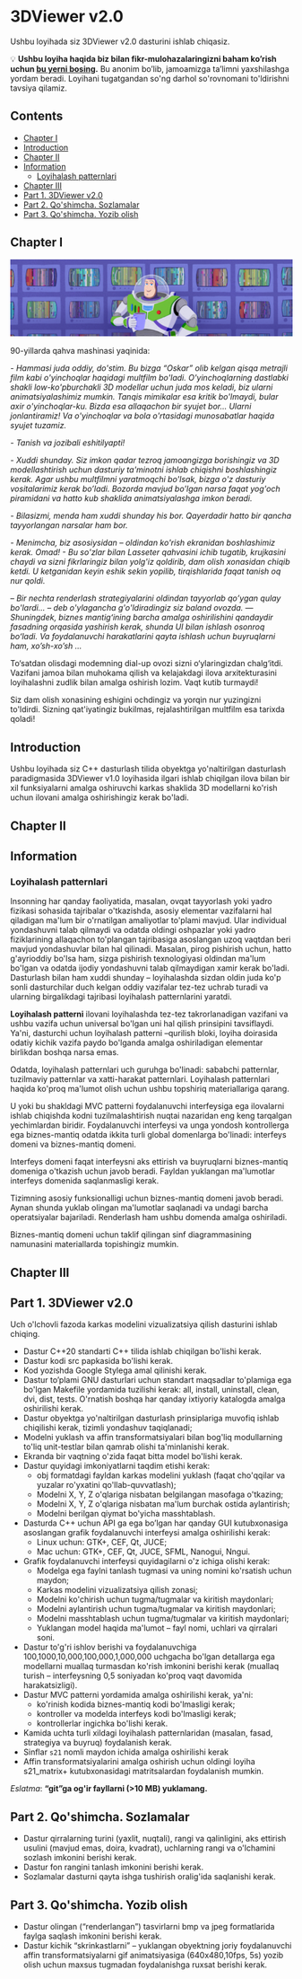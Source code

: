 # 3DViewer v2.0

Ushbu loyihada siz 3DViewer v2.0 dasturini ishlab chiqasiz.

💡 **Ushbu loyiha haqida biz bilan fikr-mulohazalaringizni baham ko’rish uchun [bu yerni bosing](https://new.oprosso.net/p/4cb31ec3f47a4596bc758ea1861fb624).** Bu anonim bo’lib, jamoamizga ta’limni yaxshilashga yordam beradi. Loyihani tugatgandan so'ng darhol so'rovnomani to'ldirishni tavsiya qilamiz.

## Contents

  - [Chapter I](#chapter-i)
  - [Introduction](#introduction)
  - [Chapter II](#chapter-ii)
  - [Information](#information)
    - [Loyihalash patternlari](#loyihalash-patternlari)
  - [Chapter III](#chapter-iii)
  - [Part 1. 3DViewer v2.0](#part-1-3dviewer-v20)
  - [Part 2. Qo'shimcha. Sozlamalar](#part-2-qoshimcha-sozlamalar)
  - [Part 3. Qo'shimcha. Yozib olish](#part-3-qoshimcha-yozib-olish)

## Chapter I

![3dviewer2.0](misc/images/3dviewer2.0.PNG)

90-yillarda qahva mashinasi yaqinida:

*- Hammasi juda oddiy, do'stim. Bu bizga “Oskar” olib kelgan qisqa metrajli film kabi o'yinchoqlar haqidagi multfilm bo'ladi. O'yinchoqlarning dastlabki shakli low-ko'pburchakli 3D modellar uchun juda mos keladi, biz ularni animatsiyalashimiz mumkin. Tanqis mimikalar esa kritik bo'lmaydi, bular axir o'yinchoqlar-ku. Bizda esa allaqachon bir syujet bor... Ularni jonlantiramiz! Va o'yinchoqlar va bola o'rtasidagi munosabatlar haqida syujet tuzamiz.*

*- Tanish va jozibali eshitilyapti!*

*- Xuddi shunday. Siz imkon qadar tezroq jamoangizga borishingiz va 3D modellashtirish uchun dasturiy ta'minotni ishlab chiqishni boshlashingiz kerak. Agar ushbu multfilmni yaratmoqchi bo'lsak, bizga o'z dasturiy vositalarimiz kerak bo’ladi. Bozorda mavjud bo'lgan narsa faqat yog'och piramidani va hatto kub shaklida animatsiyalashga imkon beradi.*

*- Bilasizmi, menda ham xuddi shunday his bor. Qayerdadir hatto bir qancha tayyorlangan narsalar ham bor.*

*- Menimcha, biz asosiysidan – oldindan ko'rish ekranidan boshlashimiz kerak. Omad! - Bu so'zlar bilan Lasseter qahvasini ichib tugatib, krujkasini chaydi va sizni fikrlaringiz bilan yolg'iz qoldirib, dam olish xonasidan chiqib ketdi. U ketganidan keyin eshik sekin yopilib, tirqishlarida faqat tanish oq nur qoldi.*

*– Bir nechta renderlash strategiyalarini oldindan tayyorlab qo’ygan qulay bo'lardi... – deb o'ylagancha g'o'ldiradingiz siz baland ovozda. — Shuningdek, biznes mantigʻining barcha amalga oshirilishini qandaydir fasadning orqasida yashirish kerak, shunda UI bilan ishlash osonroq boʻladi. Va foydalanuvchi harakatlarini qayta ishlash uchun buyruqlarni ham, xo’sh-xo’sh ...*

To‘satdan olisdagi modemning dial-up ovozi sizni o‘ylaringizdan chalg‘itdi. Vazifani jamoa bilan muhokama qilish va kelajakdagi ilova arxitekturasini loyihalashni zudlik bilan amalga oshirish lozim. Vaqt kutib turmaydi!

Siz dam olish xonasining eshigini ochdingiz va yorqin nur yuzingizni to'ldirdi. Sizning qat'iyatingiz bukilmas, rejalashtirilgan multfilm esa tarixda qoladi! 

## Introduction

Ushbu loyihada siz C++ dasturlash tilida obyektga yo'naltirilgan dasturlash paradigmasida 3DViewer v1.0 loyihasida ilgari ishlab chiqilgan ilova bilan bir xil funksiyalarni amalga oshiruvchi karkas shaklida 3D modellarni ko'rish uchun ilovani amalga oshirishingiz kerak bo'ladi.

## Chapter II

## Information

### Loyihalash patternlari

Insonning har qanday faoliyatida, masalan, ovqat tayyorlash yoki yadro fizikasi sohasida tajribalar o'tkazishda, asosiy elementar vazifalarni hal qiladigan ma'lum bir o'rnatilgan amaliyotlar to'plami mavjud. Ular individual yondashuvni talab qilmaydi va odatda oldingi oshpazlar yoki yadro fiziklarining allaqachon to'plangan tajribasiga asoslangan uzoq vaqtdan beri mavjud yondashuvlar bilan hal qilinadi. Masalan, pirog pishirish uchun, hatto g'ayrioddiy bo'lsa ham, sizga pishirish texnologiyasi oldindan ma'lum bo'lgan va odatda ijodiy yondashuvni talab qilmaydigan xamir kerak bo'ladi. Dasturlash bilan ham xuddi shunday – loyihalashda sizdan oldin juda ko'p sonli dasturchilar duch kelgan oddiy vazifalar tez-tez uchrab turadi va ularning birgalikdagi tajribasi loyihalash patternlarini yaratdi.

**Loyihalash patterni** ilovani loyihalashda tez-tez takrorlanadigan vazifani va ushbu vazifa uchun universal bo'lgan uni hal qilish prinsipini tavsiflaydi. Ya'ni, dasturchi uchun loyihalash patterni –qurilish bloki, loyiha doirasida odatiy kichik vazifa paydo bo'lganda amalga oshiriladigan elementar birlikdan boshqa narsa emas.

Odatda, loyihalash patternlari uch guruhga bo'linadi: sababchi patternlar, tuzilmaviy patternlar va xatti-harakat patternlari. Loyihalash patternlari haqida ko'proq ma'lumot olish uchun ushbu topshiriq materiallariga qarang.

U yoki bu shakldagi MVC patterni foydalanuvchi interfeysiga ega ilovalarni ishlab chiqishda kodni tuzilmalashtirish nuqtai nazaridan eng keng tarqalgan yechimlardan biridir. Foydalanuvchi interfeysi va unga yondosh kontrollerga ega biznes-mantiq odatda ikkita turli global domenlarga bo'linadi: interfeys domeni va biznes-mantiq domeni.

Interfeys domeni faqat interfeysni aks ettirish va buyruqlarni biznes-mantiq domeniga o'tkazish uchun javob beradi. Fayldan yuklangan ma'lumotlar interfeys domenida saqlanmasligi kerak.

Tizimning asosiy funksionalligi uchun biznes-mantiq domeni javob beradi. Aynan shunda yuklab olingan ma'lumotlar saqlanadi va undagi barcha operatsiyalar bajariladi. Renderlash ham ushbu domenda amalga oshiriladi.

Biznes-mantiq domeni uchun taklif qilingan sinf diagrammasining namunasini materiallarda topishingiz mumkin.


## Chapter III

## Part 1. 3DViewer v2.0

Uch o'lchovli fazoda karkas modelini vizualizatsiya qilish dasturini ishlab chiqing.

- Dastur C++20 standarti C++ tilida ishlab chiqilgan bo'lishi kerak.
- Dastur kodi src papkasida bo'lishi kerak.
- Kod yozishda Google Stylega amal qilinishi kerak.
- Dastur to’plami GNU dasturlari uchun standart maqsadlar to'plamiga ega bo'lgan Makefile yordamida tuzilishi kerak: all, install, uninstall, clean, dvi, dist, tests. O'rnatish boshqa har qanday ixtiyoriy katalogda amalga oshirilishi kerak.
- Dastur obyektga yo'naltirilgan dasturlash prinsiplariga muvofiq ishlab chiqilishi kerak, tizimli yondashuv taqiqlanadi;
- Modelni yuklash va affin transformatsiyalari bilan bog'liq modullarning to'liq unit-testlar bilan qamrab olishi ta'minlanishi kerak.
- Ekranda bir vaqtning o'zida faqat bitta model bo'lishi kerak.
- Dastur quyidagi imkoniyatlarni taqdim etishi kerak:
    - obj formatdagi fayldan karkas modelini yuklash (faqat cho'qqilar va yuzalar ro'yxatini qo'llab-quvvatlash);
    - Modelni X, Y, Z o'qlariga nisbatan belgilangan masofaga o'tkazing;
    - Modelni X, Y, Z o'qlariga nisbatan ma'lum burchak ostida aylantirish;
    - Modelni berilgan qiymat bo'yicha masshtablash.
- Dasturda C++ uchun API ga ega bo’lgan har qanday GUI kutubxonasiga asoslangan grafik foydalanuvchi interfeysi amalga oshirilishi kerak:
  * Linux uchun: GTK+, CEF, Qt, JUCE;
  * Mac uchun: GTK+, CEF, Qt, JUCE, SFML, Nanogui, Nngui.
- Grafik foydalanuvchi interfeysi quyidagilarni o'z ichiga olishi kerak:
    - Modelga ega faylni tanlash tugmasi va uning nomini ko'rsatish uchun maydon;
    - Karkas modelini vizualizatsiya qilish zonasi;
    - Modelni ko'chirish uchun tugma/tugmalar va kiritish maydonlari;
    - Modelni aylantirish uchun tugma/tugmalar va kiritish maydonlari;
    - Modelni masshtablash uchun tugma/tugmalar va kiritish maydonlari;
    - Yuklangan model haqida ma'lumot – fayl nomi, uchlari va qirralari soni.
- Dastur to'g'ri ishlov berishi va foydalanuvchiga 100,1000,10,000,100,000,1,000,000 uchgacha bo'lgan detallarga ega modellarni muallaq turmasdan ko'rish imkonini berishi kerak (muallaq turish – interfeysning 0,5 soniyadan ko'proq vaqt davomida harakatsizligi).
- Dastur MVC patterni yordamida amalga oshirilishi kerak, ya'ni:
    - ko'rinish kodida biznes-mantiq kodi bo'lmasligi kerak;
    - kontroller va modelda interfeys kodi bo'lmasligi kerak;
    - kontrollerlar ingichka bo'lishi kerak.
- Kamida uchta turli xildagi loyihalash patternlaridan (masalan, fasad, strategiya va buyruq) foydalanish kerak.
- Sinflar `s21` nomli maydon ichida amalga oshirilishi kerak
- Affin transformatsiyalarini amalga oshirish uchun oldingi loyiha s21_matrix+ kutubxonasidagi matritsalardan foydalanish mumkin.

*Eslatma*: **“git”ga og'ir fayllarni (>10 MB) yuklamang.**

## Part 2. Qo'shimcha. Sozlamalar

- Dastur qirralarning turini (yaxlit, nuqtali), rangi va qalinligini, aks ettirish usulini (mavjud emas, doira, kvadrat), uchlarning rangi va o'lchamini sozlash imkonini berishi kerak.
- Dastur fon rangini tanlash imkonini berishi kerak.
- Sozlamalar dasturni qayta ishga tushirish oralig'ida saqlanishi kerak.

## Part 3. Qo'shimcha. Yozib olish
 
- Dastur olingan (“renderlangan”) tasvirlarni bmp va jpeg formatlarida faylga saqlash imkonini berishi kerak.
- Dastur kichik “skrinkastlarni” – yuklangan obyektning joriy foydalanuvchi affin transformatsiyalarni gif animatsiyasiga (640x480,10fps, 5s) yozib olish uchun maxsus tugmadan foydalanishga ruxsat berishi kerak.
